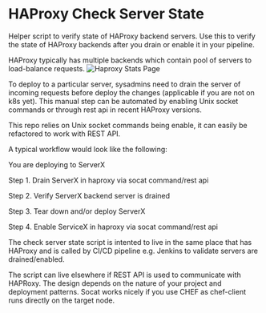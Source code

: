 # HAProxy Check Server State

Helper script to verify state of HAProxy backend servers.
Use this to verify the state of HAProxy backends after you drain or enable it in your pipeline.

HAProxy typically has multiple backends which contain pool of servers to load-balance requests. 
![Haproxy Stats Page](https://cdn.haproxy.com/wp-content/uploads/2019/05/haproxy_stats.png)

To deploy to a particular server, sysadmins need to drain the server of incoming requests before deploy the changes (applicable if you are not on k8s yet).
This manual step can be automated by enabling Unix socket commands or through rest api in recent HAProxy versions.

This repo relies on Unix socket commands being enable, it can easily be refactored to work with REST API.

A typical workflow would look like the following:

You are deploying to ServerX

Step 1.
    Drain ServerX in haproxy via socat command/rest api
    
Step 2. 
    Verify ServerX backend server is drained
    
Step 3. 
    Tear down and/or deploy ServerX
    
Step 4. 
    Enable ServiceX in haproxy via socat command/rest api
    

The check server state script is intented to live in the same place that has HAProxy and is called by CI/CD pipeline e.g. Jenkins to validate servers are drained/enabled.

The script can live elsewhere if REST API is used to communicate with HAPRoxy. The design depends on the nature of your project and deployment patterns. Socat works nicely if you use CHEF as chef-client runs directly on the target node.    
 
